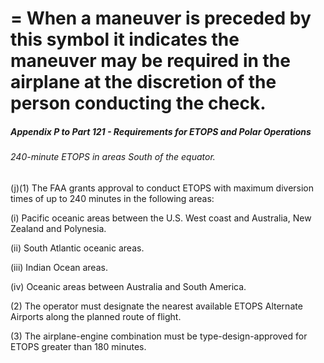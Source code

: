 
# = When a maneuver is preceded by this symbol it indicates the maneuver may be required in the airplane at the discretion of the person conducting the check.
##### Appendix P to Part 121 - Requirements for ETOPS and Polar Operations
###### 240-minute ETOPS in areas South of the equator.

(j)(1) The FAA grants approval to conduct ETOPS with maximum diversion times of up to 240 minutes in the following areas:

(i) Pacific oceanic areas between the U.S. West coast and Australia, New Zealand and Polynesia.

(ii) South Atlantic oceanic areas.

(iii) Indian Ocean areas.

(iv) Oceanic areas between Australia and South America.

(2) The operator must designate the nearest available ETOPS Alternate Airports along the planned route of flight.

(3) The airplane-engine combination must be type-design-approved for ETOPS greater than 180 minutes.

